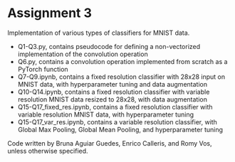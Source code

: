 # Assignment 3

Implementation of various types of classifiers for MNIST data. 

- Q1-Q3.py, contains pseudocode for defining a non-vectorized implementation of the convolution operation 
- Q6.py, contains a convolution operation implemented from scratch as a PyTorch function
- Q7-Q9.ipynb, contains a fixed resolution classifier with 28x28 input on MNIST data, with hyperparameter tuning and data augmentation
- Q10-Q14.ipynb, contains a fixed resolution classifier with variable resolution MNIST data resized to 28x28, with data augmentation
- Q15-Q17_fixed_res.ipynb, contains a fixed resolution classifier with variable resolution MNIST data, with hyperparameter tuning
- Q15-Q17_var_res.ipynb, contains a variable resolution classifier, with Global Max Pooling, Global Mean Pooling, and hyperparameter tuning

Code written by Bruna Aguiar Guedes, Enrico Calleris, and Romy Vos, unless otherwise specified.

